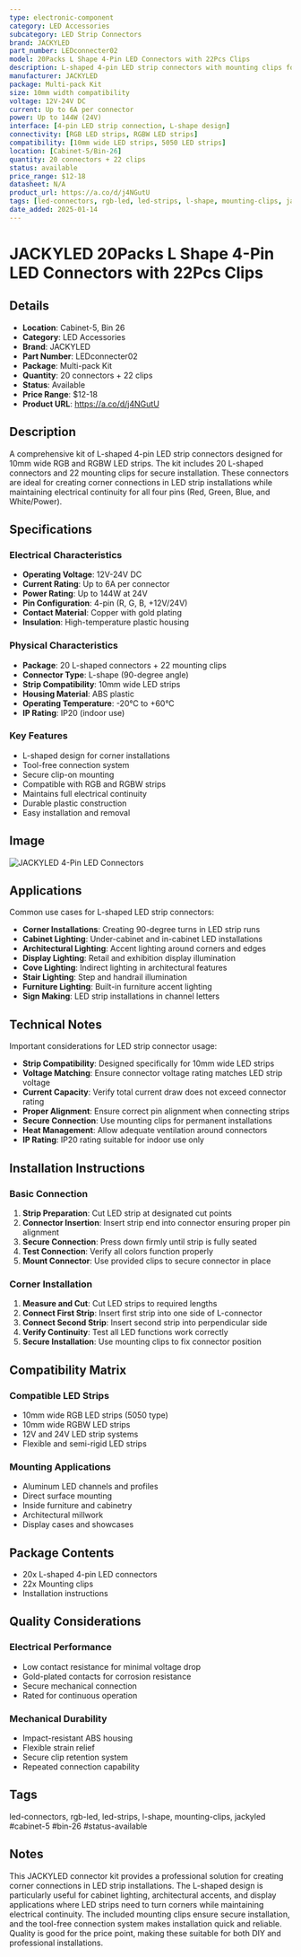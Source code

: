 ```yaml
---
type: electronic-component
category: LED Accessories
subcategory: LED Strip Connectors
brand: JACKYLED
part_number: LEDconnecter02
model: 20Packs L Shape 4-Pin LED Connectors with 22Pcs Clips
description: L-shaped 4-pin LED strip connectors with mounting clips for 10mm RGB LED strips
manufacturer: JACKYLED
package: Multi-pack Kit
size: 10mm width compatibility
voltage: 12V-24V DC
current: Up to 6A per connector
power: Up to 144W (24V)
interface: [4-pin LED strip connection, L-shape design]
connectivity: [RGB LED strips, RGBW LED strips]
compatibility: [10mm wide LED strips, 5050 LED strips]
location: [Cabinet-5/Bin-26]
quantity: 20 connectors + 22 clips
status: available
price_range: $12-18
datasheet: N/A
product_url: https://a.co/d/j4NGutU
tags: [led-connectors, rgb-led, led-strips, l-shape, mounting-clips, jackyled, cabinet-5, bin-26, status-available]
date_added: 2025-01-14
---
```


# JACKYLED 20Packs L Shape 4-Pin LED Connectors with 22Pcs Clips

## Details

- **Location**: Cabinet-5, Bin 26
- **Category**: LED Accessories
- **Brand**: JACKYLED
- **Part Number**: LEDconnecter02
- **Package**: Multi-pack Kit
- **Quantity**: 20 connectors + 22 clips
- **Status**: Available
- **Price Range**: $12-18
- **Product URL**: https://a.co/d/j4NGutU

## Description

A comprehensive kit of L-shaped 4-pin LED strip connectors designed for 10mm wide RGB and RGBW LED strips. The kit includes 20 L-shaped connectors and 22 mounting clips for secure installation. These connectors are ideal for creating corner connections in LED strip installations while maintaining electrical continuity for all four pins (Red, Green, Blue, and White/Power).

## Specifications

### Electrical Characteristics

- **Operating Voltage**: 12V-24V DC
- **Current Rating**: Up to 6A per connector
- **Power Rating**: Up to 144W at 24V
- **Pin Configuration**: 4-pin (R, G, B, +12V/24V)
- **Contact Material**: Copper with gold plating
- **Insulation**: High-temperature plastic housing

### Physical Characteristics

- **Package**: 20 L-shaped connectors + 22 mounting clips
- **Connector Type**: L-shape (90-degree angle)
- **Strip Compatibility**: 10mm wide LED strips
- **Housing Material**: ABS plastic
- **Operating Temperature**: -20°C to +60°C
- **IP Rating**: IP20 (indoor use)

### Key Features

- L-shaped design for corner installations
- Tool-free connection system
- Secure clip-on mounting
- Compatible with RGB and RGBW strips
- Maintains full electrical continuity
- Durable plastic construction
- Easy installation and removal

## Image

![JACKYLED 4-Pin LED Connectors](../attachments/jackyled-4pin-led-connectors.jpg)

## Applications

Common use cases for L-shaped LED strip connectors:

- **Corner Installations**: Creating 90-degree turns in LED strip runs
- **Cabinet Lighting**: Under-cabinet and in-cabinet LED installations
- **Architectural Lighting**: Accent lighting around corners and edges
- **Display Lighting**: Retail and exhibition display illumination
- **Cove Lighting**: Indirect lighting in architectural features
- **Stair Lighting**: Step and handrail illumination
- **Furniture Lighting**: Built-in furniture accent lighting
- **Sign Making**: LED strip installations in channel letters

## Technical Notes

Important considerations for LED strip connector usage:

- **Strip Compatibility**: Designed specifically for 10mm wide LED strips
- **Voltage Matching**: Ensure connector voltage rating matches LED strip voltage
- **Current Capacity**: Verify total current draw does not exceed connector rating
- **Proper Alignment**: Ensure correct pin alignment when connecting strips
- **Secure Connection**: Use mounting clips for permanent installations
- **Heat Management**: Allow adequate ventilation around connectors
- **IP Rating**: IP20 rating suitable for indoor use only

## Installation Instructions

### Basic Connection
1. **Strip Preparation**: Cut LED strip at designated cut points
2. **Connector Insertion**: Insert strip end into connector ensuring proper pin alignment
3. **Secure Connection**: Press down firmly until strip is fully seated
4. **Test Connection**: Verify all colors function properly
5. **Mount Connector**: Use provided clips to secure connector in place

### Corner Installation
1. **Measure and Cut**: Cut LED strips to required lengths
2. **Connect First Strip**: Insert first strip into one side of L-connector
3. **Connect Second Strip**: Insert second strip into perpendicular side
4. **Verify Continuity**: Test all LED functions work correctly
5. **Secure Installation**: Use mounting clips to fix connector position

## Compatibility Matrix

### Compatible LED Strips
- 10mm wide RGB LED strips (5050 type)
- 10mm wide RGBW LED strips
- 12V and 24V LED strip systems
- Flexible and semi-rigid LED strips

### Mounting Applications
- Aluminum LED channels and profiles
- Direct surface mounting
- Inside furniture and cabinetry
- Architectural millwork
- Display cases and showcases

## Package Contents

- 20x L-shaped 4-pin LED connectors
- 22x Mounting clips
- Installation instructions

## Quality Considerations

### Electrical Performance
- Low contact resistance for minimal voltage drop
- Gold-plated contacts for corrosion resistance
- Secure mechanical connection
- Rated for continuous operation

### Mechanical Durability
- Impact-resistant ABS housing
- Flexible strain relief
- Secure clip retention system
- Repeated connection capability

## Tags

led-connectors, rgb-led, led-strips, l-shape, mounting-clips, jackyled #cabinet-5 #bin-26 #status-available

## Notes

This JACKYLED connector kit provides a professional solution for creating corner connections in LED strip installations. The L-shaped design is particularly useful for cabinet lighting, architectural accents, and display applications where LED strips need to turn corners while maintaining electrical continuity. The included mounting clips ensure secure installation, and the tool-free connection system makes installation quick and reliable. Quality is good for the price point, making these suitable for both DIY and professional installations.

